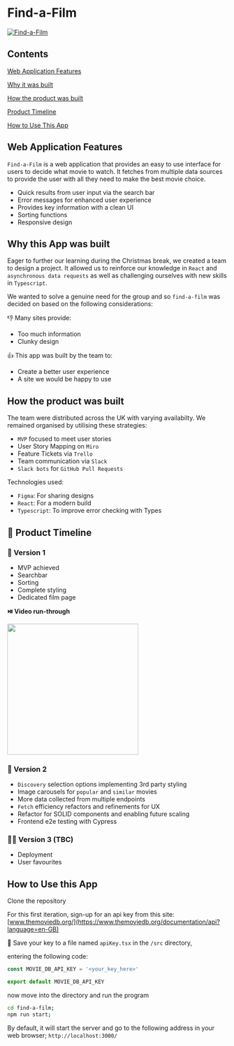 # Find-a-Film

[![Find-a-Film](https://img.shields.io/endpoint?url=https://cloud.cypress.io/badge/simple/9qni5u&style=flat&logo=cypress)](https://cloud.cypress.io/projects/9qni5u/runs)

## Contents

[Web Application Features](#web-application-features)

[Why it was built](#why-this-app-was-built)

[How the product was built](#how-the-product-was-built)

[Product Timeline](#📅-product-timeline)

[How to Use This App](#how-to-use-this-app)

## Web Application Features

`Find-a-Film` is a web application that provides an easy to use interface for
users to decide what movie to watch. It fetches from multiple data sources to
provide the user with all they need to make the best movie choice.

- Quick results from user input via the search bar
- Error messages for enhanced user experience
- Provides key information with a clean UI
- Sorting functions
- Responsive design

## Why this App was built

Eager to further our learning during the Christmas break, we created a team to
design a project. It allowed us to reinforce our knowledge in `React` and
`asynchronous data requests` as well as challenging ourselves with new skills in
`Typescript`.

We wanted to solve a genuine need for the group and so `find-a-film` was decided
on based on the following considerations:

👎 Many sites provide:

- Too much information
- Clunky design

👍 This app was built by the team to:

- Create a better user experience
- A site we would be happy to use

## How the product was built

The team were distributed across the UK with varying availabilty. We remained
organised by utilising these strategies:

- `MVP` focused to meet user stories
- User Story Mapping on `Miro`
- Feature Tickets via `Trello`
- Team communication via `Slack`
- `Slack bots` for `GitHub Pull Requests`

Technologies used:

- `Figma`: For sharing designs
- `React`: For a modern build
- `Typescript`: To improve error checking with Types

## 📅 Product Timeline

### 🚀 Version 1

- MVP achieved
- Searchbar
- Sorting
- Complete styling
- Dedicated film page

**⏯️ Video run-through**

[<img src="https://i3.ytimg.com/vi/NxkwXQCYI6U/maxresdefault.jpg" width="300px">](https://youtu.be/NxkwXQCYI6U 'Find-a-Film: React/Typescript Team Project')

### 🚀 Version 2

- `Discovery` selection options implementing 3rd party styling
- Image carousels for `popular` and `similar` movies
- More data collected from multiple endpoints
- `Fetch` efficiency refactors and refinements for UX
- Refactor for SOLID components and enabling future scaling
- Frontend e2e testing with Cypress

### 🧑‍💻 Version 3 (TBC)

- Deployment
- User favourites

## How to Use this App

Clone the repository

For this first iteration, sign-up for an api key from this site:
[www.themoviedb.org/](https://www.themoviedb.org/documentation/api?language=en-GB)

💾 Save your key to a file named `apiKey.tsx` in the `/src` directory,

entering the following code:

```js
const MOVIE_DB_API_KEY = '<your_key_here>'

export default MOVIE_DB_API_KEY
```

now move into the directory and run the program

```bash
cd find-a-film;
npm run start;
```

By default, it will start the server and go to the following address in your web
browser; `http://localhost:3000/`
